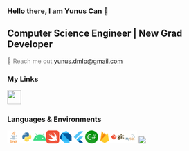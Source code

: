 ### Hello there, I am Yunus Can  :handshake:

## Computer Science Engineer | New Grad Developer

<font color = "gray"> :email: Reach me out yunus.dmlp@gmail.com</font>

### My Links 



[<img height="32" width="32" src="https://unpkg.com/simple-icons@v9/icons/linkedin.svg" align = "left"/>][linkedin]


<br/>
<br/>

### Languages & Environments

<img src = "https://raw.githubusercontent.com/github/explore/80688e429a7d4ef2fca1e82350fe8e3517d3494d/topics/java/java.png" heigth = 30 width = 30 align = "left">
<img src = "https://raw.githubusercontent.com/github/explore/80688e429a7d4ef2fca1e82350fe8e3517d3494d/topics/python/python.png" heigth = 30 width = 30 align = "left">
<img src = "https://raw.githubusercontent.com/github/explore/80688e429a7d4ef2fca1e82350fe8e3517d3494d/topics/android/android.png" heigth = 30 width = 30 align = "left">
<img src = "https://raw.githubusercontent.com/github/explore/80688e429a7d4ef2fca1e82350fe8e3517d3494d/topics/swift/swift.png" heigth = 30 width = 30 align = "left">
<img src = "https://raw.githubusercontent.com/github/explore/80688e429a7d4ef2fca1e82350fe8e3517d3494d/topics/dart/dart.png" heigth = 30 width = 30 align = "left">
<img src = "https://raw.githubusercontent.com/github/explore/80688e429a7d4ef2fca1e82350fe8e3517d3494d/topics/flutter/flutter.png" heigth = 30 width = 30 align = "left">
<img src = "https://raw.githubusercontent.com/github/explore/80688e429a7d4ef2fca1e82350fe8e3517d3494d/topics/csharp/csharp.png" heigth = 30 width = 30 align = "left">
<img src = "https://raw.githubusercontent.com/github/explore/80688e429a7d4ef2fca1e82350fe8e3517d3494d/topics/firebase/firebase.png?size=48" heigth = 30 width = 30 align = "left">
<img src = "https://raw.githubusercontent.com/github/explore/80688e429a7d4ef2fca1e82350fe8e3517d3494d/topics/git/git.png?size=48" heigth = 30 width = 30 align = "left">
<img src = "https://raw.githubusercontent.com/github/explore/80688e429a7d4ef2fca1e82350fe8e3517d3494d/topics/mysql/mysql.png?size=48" heigth = 30 width = 30">


<img src = "https://github-readme-stats-phi-eight-94.vercel.app/api/top-langs/?username=dmlpYunus&show_icons=true&theme=github_dark">


[linkedin]:https://www.linkedin.com/in/yunus-can-dumlupinar/
